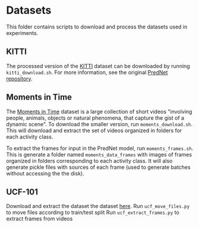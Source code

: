 # Datasets

This folder contains scripts to download and process the datasets used in experiments.

## KITTI

The processed version of the [KITTI](http://www.cvlibs.net/datasets/kitti/) dataset can be downloaded by running `kitti_download.sh`. For more information, see the original [PredNet repository](https://github.com/coxlab/prednet).

## Moments in Time

The [Moments in Time](http://moments.csail.mit.edu) dataset is a large collection of short videos "involving people, animals, objects or natural phenomena, that capture the gist of a dynamic scene". To download the smaller version, run `moments_download.sh`. This will download and extract the set of videos organized in folders for each activity class. 

To extract the frames for input in the PredNet model, run `moments_frames.sh`. This is generate a folder named `moments_data_frames` with images of frames organized in folders corresponding to each activity class. It will also generate pickle files with sources of each frame (used to generate batches without accessing the the disk).

## UCF-101
Download and extract the dataset the dataset [here](http://www.thumos.info/download.html).
Run `ucf_move_files.py` to move files according to train/test split
Run `ucf_extract_frames.py` to extract frames from videos

